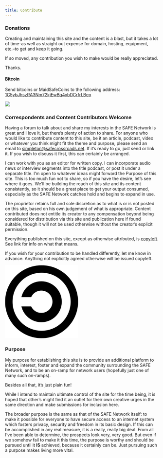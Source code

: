 ```yaml
---
title: Contribute
---
```


### Donations

Creating and maintaining this site and the content is a blast, but it takes a lot of time–as well as straight out expense for domain, hosting, equipment, etc.–to get and keep it going.

If so moved, any contribution you wish to make would be really appreciated.

Thanks.

#### Bitcoin

Send bitcoins or MaidSafeCoins to the following address: [1C5ybJhszRA3Nm72kjEwBq4xbDCrfrLBeo](https://blockchain.info/address/1C5ybJhszRA3Nm72kjEwBq4xbDCrfrLBeo)

<script>function shapeshift_click(a,e){e.preventDefault();var link=a.href;window.open(link,'1418115287605','width=700,height=500,toolbar=0,menubar=0,location=0,status=1,scrollbars=1,resizable=0,left=0,top=0');return false;}</script> <a onclick="shapeshift_click(this, event);" href="https://shapeshift.io/shifty.html?destination=1C5ybJhszRA3Nm72kjEwBq4xbDCrfrLBeo&amp;output=BTC"><img src="https://shapeshift.io/images/shifty/large_light_altcoins.png" class="ss-button"></a>

### Correspondents and Content Contributors Welcome

Having a forum to talk about and share my interests in the SAFE Network is great and I love it, but there’s plenty of action to share.
For anyone who would like to contribute content to this site, be it an article, podcast, video or whatever you think might fit the theme and purpose, please send an email to <simpleton@safecrossroads.net>. If it’s ready to go, just send or link it. If you wish to discuss it first, this can certainly be arranged.

I can work with you as an editor for written copy. I can incorporate audio news or interview segments into the title podcast, or post it under a separate title. I’m open to whatever ideas might forward the Purpose of this site. This is too much fun not to share, so if you have the desire, let’s see where it goes.
We’ll be building the reach of this site and its content consistently, so it should be a great place to get your output consumed, especially as the SAFE Network catches hold and begins to expand in use.

The proprietor retains full and sole discretion as to what is or is not posted on this site, based on his own judgement of what is appropriate. Content contributed does not entitle its creator to any compensation beyond being considered for distribution via this site and publication here if found suitable, though it will not be used otherwise without the creator’s explicit permission.

Everything published on this site, except as otherwise attributed, is [copyleft](https://en.wikipedia.org/wiki/Copyleft). See link for info on what that means.

If you wish for your contribution to be handled differently, let me know in advance. Anything not explicitly agreed otherwise will be issued copyleft.

![](/assets/img/copyleft.png)

### Purpose

My purpose for establishing this site is to provide an additional platform to inform, interest, foster and expand the community surrounding the SAFE Network, and to be an on-ramp for network users (hopefully just one of many such on-ramps).

Besides all that, it’s just plain fun!

While I intend to maintain ultimate control of the site for the time being, it is hoped that other’s might find it an outlet for their own creative urges in the same direction and make submissions for inclusion here.

The broader purpose is the same as that of the SAFE Network itself: to make it possible for everyone to have secure access to an internet system which fosters privacy, security and freedom in its basic design. If this can be accomplished in any real measure, it is a really, really big deal. From all I’ve been able to determine, the prospects look very, very good. But even if we somehow fail to make it this time, the purpose is worthy and should be pursued until it **IS** achieved, because it certainly can be. Just pursuing such a purpose makes living more vital.
